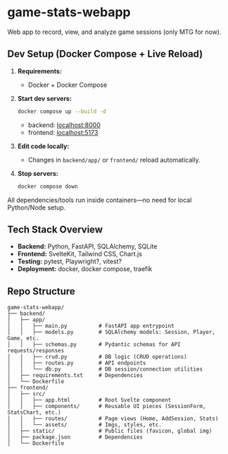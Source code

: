 # game-stats-webapp

Web app to record, view, and analyze game sessions (only MTG for now).

## Dev Setup (Docker Compose + Live Reload)

1. **Requirements:**  
   - Docker + Docker Compose

2. **Start dev servers:**  
   ```bash
   docker compose up --build -d
   ```
   - backend: [localhost:8000](http://localhost:8000)
   - frontend: [localhost:5173](http://localhost:5173)

3. **Edit code locally:**  
   - Changes in `backend/app/` or `frontend/` reload automatically.

4. **Stop servers:**  
   ```bash
   docker compose down
   ```

All dependencies/tools run inside containers—no need for local Python/Node setup.

## Tech Stack Overview

- **Backend:** Python, FastAPI, SQLAlchemy, SQLite
- **Frontend:** SvelteKit, Tailwind CSS, Chart.js
- **Testing:** pytest, Playwright?, vitest?
- **Deployment:** docker, docker compose, traefik

## Repo Structure

```
game-stats-webapp/
├── backend/               
│   ├── app/
│   │   ├── main.py          # FastAPI app entrypoint
│   │   ├── models.py        # SQLAlchemy models: Session, Player, Game, etc.
│   │   ├── schemas.py       # Pydantic schemas for API requests/responses
│   │   ├── crud.py          # DB logic (CRUD operations)
│   │   ├── routes.py        # API endpoints
│   │   └── db.py            # DB session/connection utilities
│   ├── requirements.txt     # Dependencies
│   └── Dockerfile
├── frontend/                
│   ├── src/
│   │   ├── app.html         # Root Svelte component
│   │   ├── components/      # Reusable UI pieces (SessionForm, StatsChart, etc.)
│   │   ├── routes/          # Page views (Home, AddSession, Stats)
│   │   └── assets/          # Imgs, styles, etc.
│   ├── static/              # Public files (favicon, global img)
│   ├── package.json         # Dependencies
│   └── Dockerfile
```
